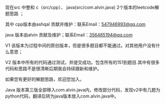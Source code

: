 现在src 中整和 c（src/cpp）、 java(src/com.alvin.java) 2个版本的leetcode解题思路 ；

其中
cpp版本由ashqal 贡献并维护：联系Email：547946993@qq.com

java 版本由alvin 贡献及维护；联系Email：356485194@qq.com

V1 该版本为过程中间的原创版本，但是很多题目都不能通过。对其他用户没有什么意思；

V2 版本中所有的代码通过测试，并提交成功。包含所有的151到题目.其中有很多代码和思路不是很清晰后期我会持续跟新和维护。

如果您有更好的解题思路，欢迎您加入。

Java 版本第三版全部移入com.alvin.java内，修改部分代码，发现v2中有几题为python代码，翻译后转为java版本放入com.alvin.java中。
